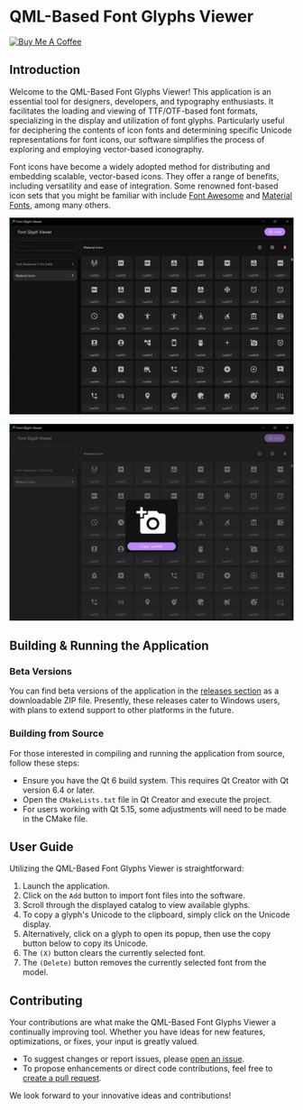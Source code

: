 # QML-Based Font Glyphs Viewer

<a href="https://www.buymeacoffee.com/codeartke" target="_blank"><img src="https://cdn.buymeacoffee.com/buttons/default-orange.png" alt="Buy Me A Coffee" height="41" width="174"></a>

## Introduction

Welcome to the QML-Based Font Glyphs Viewer! This application is an essential tool for designers, developers, and typography enthusiasts. It facilitates the loading and viewing of TTF/OTF-based font formats, specializing in the display and utilization of font glyphs. Particularly useful for deciphering the contents of icon fonts and determining specific Unicode representations for font icons, our software simplifies the process of exploring and employing vector-based iconography.

Font icons have become a widely adopted method for distributing and embedding scalable, vector-based icons. They offer a range of benefits, including versatility and ease of integration. Some renowned font-based icon sets that you might be familiar with include [Font Awesome](www.fontawesome.com) and [Material Fonts](https://pictogrammers.com/library/mdi/), among many others.

![Screenshot of Application](img/screenshot.png)

![Additional Screenshot](img/screenshot2.png)

## Building & Running the Application

### Beta Versions
You can find beta versions of the application in the [releases section](https://github.com/allankoechke/FontGlyphViewer/releases) as a downloadable ZIP file. Presently, these releases cater to Windows users, with plans to extend support to other platforms in the future.

### Building from Source
For those interested in compiling and running the application from source, follow these steps:

- Ensure you have the Qt 6 build system. This requires Qt Creator with Qt version 6.4 or later.
- Open the `CMakeLists.txt` file in Qt Creator and execute the project.
- For users working with Qt 5.15, some adjustments will need to be made in the CMake file.

## User Guide

Utilizing the QML-Based Font Glyphs Viewer is straightforward:

1. Launch the application.
2. Click on the `Add` button to import font files into the software.
3. Scroll through the displayed catalog to view available glyphs.
4. To copy a glyph's Unicode to the clipboard, simply click on the Unicode display.
5. Alternatively, click on a glyph to open its popup, then use the copy button below to copy its Unicode.
6. The `(X)` button clears the currently selected font.
7. The `(Delete)` button removes the currently selected font from the model.

## Contributing

Your contributions are what make the QML-Based Font Glyphs Viewer a continually improving tool. Whether you have ideas for new features, optimizations, or fixes, your input is greatly valued.

- To suggest changes or report issues, please [open an issue](https://github.com/allankoechke/FontGlyphViewer/issues).
- To propose enhancements or direct code contributions, feel free to [create a pull request](https://github.com/allankoechke/FontGlyphViewer/pulls).

We look forward to your innovative ideas and contributions!